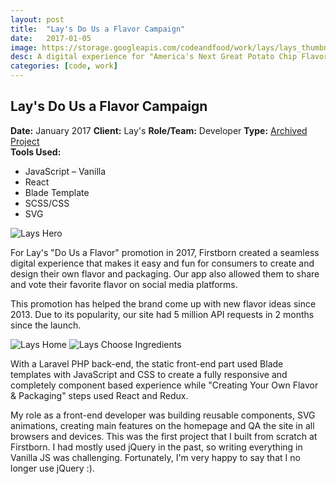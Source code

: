 ```yaml
---
layout: post
title:  "Lay's Do Us a Flavor Campaign"
date:   2017-01-05
image: https://storage.googleapis.com/codeandfood/work/lays/lays_thumbnail.jpg
desc: A digital experience for "America's Next Great Potato Chip Flavor".
categories: [code, work]
---
```


<div class="project-description">
	<h2>Lay's Do Us a Flavor Campaign</h2>
	<div class="desc">
		<span><strong>Date:</strong> January 2017</span>
		<span><strong>Client:</strong> Lay's</span>
		<span><strong>Role/Team:</strong> Developer</span>
		<span><strong>Type:</strong> <a href="https://work.firstborn.com/work/318/lays" target="_blank">Archived Project</a></span>
	</div>
	<div class="desc">
		<span><strong>Tools Used:</strong></span>
		<ul>
			<li>JavaScript &ndash; Vanilla</li>
			<li>React</li>
			<li>Blade Template</li>
			<li>SCSS/CSS</li>
			<li>SVG</li>
		</ul>
	</div>
</div>

<div class="project-image">
	<img class="is--no-border" src="https://storage.googleapis.com/codeandfood/work/lays/lays.png" alt="Lays Hero" />
</div>

<p>For Lay's "Do Us a Flavor" promotion in 2017, Firstborn created a seamless digital experience that makes it easy and fun for consumers to create and design their own flavor and packaging. Our app also allowed them to share and vote their favorite flavor on social media platforms.</p>

<p>This promotion has helped the brand come up with new flavor ideas since 2013. Due to its popularity, our site had 5 million API requests in 2 months since the launch.</p>

<div class="project-image">
	<img class="margin-b" src="https://storage.googleapis.com/codeandfood/work/lays/lays_02.jpg" alt="Lays Home" />
	<img src="https://storage.googleapis.com/codeandfood/work/lays/lays.jpg" alt="Lays Choose Ingredients" />
</div>

<p>With a Laravel PHP back-end, the static front-end part used Blade templates with JavaScript and CSS to create a fully responsive and completely component based experience while "Creating Your Own Flavor &amp; Packaging" steps used React and Redux.</p>

<p>My role as a front-end developer was building reusable components, SVG animations, creating main features on the homepage and QA the site in all browsers and devices. This was the first project that I built from scratch at Firstborn. I had mostly used jQuery in the past, so writing everything in Vanilla JS was challenging. Fortunately, I'm very happy to say that I no longer use jQuery :).</p>